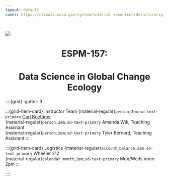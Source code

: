 ```yaml
---
layout: default 
cover: https://climate.nasa.gov/system/internal_resources/details/original/417_1263_banner-science-1600x500.jpg

---
```

![](https://climate.nasa.gov/system/internal_resources/details/original/417_1263_banner-science-1600x500.jpg)

<center>
<h1>ESPM-157:</h1>
<h1>Data Science in Global Change Ecology</h1>
</center>


::::{grid}
:gutter: 3

:::{grid-item-card} Instructor Team
{material-regular}`person;2em;sd-text-primary` [Carl Boettiger](https://carlboettiger.info)  
{material-regular}`person;2em;sd-text-primary` Amanda Wik, Teaching Assistant  
{material-regular}`person;2em;sd-text-primary` Tyler Bernard, Teaching Assistant
:::

:::{grid-item-card} Logistics
{material-regular}`account_balance;2em;sd-text-primary` Wheeler 212  
{material-regular}`calendar_month;2em;sd-text-primary` Mon/Weds noon-2pm
:::

::::


